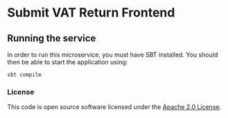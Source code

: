 
# Submit VAT Return Frontend

## Running the service

In order to run this microservice, you must have SBT installed. You should then be able to start the application using:

`sbt compile`

### License
This code is open source software licensed under the [Apache 2.0 License]("http://www.apache.org/licenses/LICENSE-2.0.html").

